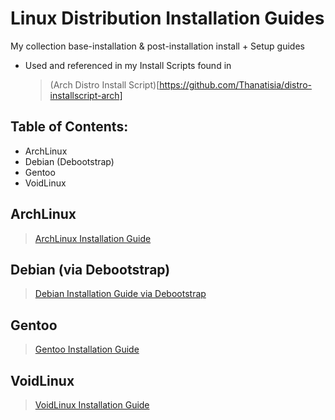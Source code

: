 # Linux Distribution Installation Guides

My collection base-installation & post-installation install + Setup guides

- Used and referenced in my Install Scripts found in 
	
	> (Arch Distro Install Script)[https://github.com/Thanatisia/distro-installscript-arch]
	

## Table of Contents:
- ArchLinux
- Debian (Debootstrap)
- Gentoo
- VoidLinux

## ArchLinux

> [ArchLinux Installation Guide](ArchLinux)

## Debian (via Debootstrap)

> [Debian Installation Guide via Debootstrap](Debian)

## Gentoo

> [Gentoo Installation Guide](Gentoo)

## VoidLinux

> [VoidLinux Installation Guide](VoidLinux)

